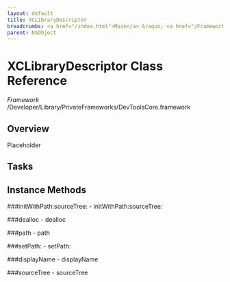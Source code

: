 ```yaml
---
layout: default
title: XCLibraryDescriptor
breadcrumbs: <a href="/index.html">Main</a> &raquo; <a href="/Frameworks.html">Framework</a> &raquo; <a href="/Frameworks/DevToolsCore.html">DevToolsCore</a> &raquo; XCLibraryDescriptor
parent: NSObject 
---
```

# XCLibraryDescriptor Class Reference

*Framework* /Developer/Library/PrivateFrameworks/DevToolsCore.framework

## Overview

Placeholder

## Tasks

## Instance Methods

<a name="-initWithPath:sourceTree:"></a>
###initWithPath:sourceTree:
    - initWithPath:sourceTree:

<a name="-dealloc"></a>
###dealloc
    - dealloc

<a name="-path"></a>
###path
    - path

<a name="-setPath:"></a>
###setPath:
    - setPath:

<a name="-displayName"></a>
###displayName
    - displayName

<a name="-sourceTree"></a>
###sourceTree
    - sourceTree

